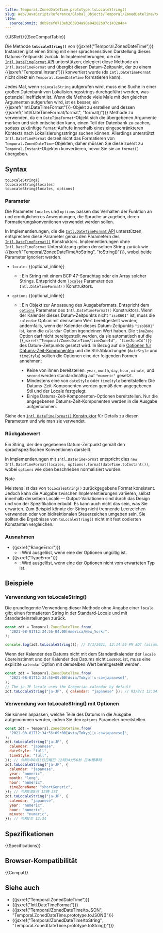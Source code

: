 ```yaml
---
title: Temporal.ZonedDateTime.prototype.toLocaleString()
slug: Web/JavaScript/Reference/Global_Objects/Temporal/ZonedDateTime/toLocaleString
l10n:
  sourceCommit: d0b9cef0713eb263934a98e94202b97c143204a4
---
```


{{JSRef}}{{SeeCompatTable}}

Die Methode **`toLocaleString()`** von {{jsxref("Temporal.ZonedDateTime")}} Instanzen gibt einen String mit einer sprachsensitiven Darstellung dieses Datums-Zeitpunkts zurück. In Implementierungen, die die [`Intl.DateTimeFormat` API](/de/docs/Web/JavaScript/Reference/Global_Objects/Intl/DateTimeFormat) unterstützen, delegiert diese Methode an `Intl.DateTimeFormat` und übergibt diesen Datum-Zeitpunkt, der zu einem {{jsxref("Temporal.Instant")}} konvertiert wurde (da `Intl.DateTimeFormat` nicht direkt ein `Temporal.ZonedDateTime` formatieren kann).

Jedes Mal, wenn `toLocaleString` aufgerufen wird, muss eine Suche in einer großen Datenbank von Lokalisierungsstrings durchgeführt werden, was potenziell ineffizient ist. Wenn die Methode viele Male mit den gleichen Argumenten aufgerufen wird, ist es besser, ein {{jsxref("Intl.DateTimeFormat")}}-Objekt zu erstellen und dessen {{jsxref("Intl/DateTimeFormat/format", "format()")}} Methode zu verwenden, da ein `DateTimeFormat`-Objekt sich die übergebenen Argumente merken und sich entscheiden kann, einen Teil der Datenbank zu cachen, sodass zukünftige `format`-Aufrufe innerhalb eines eingeschränkteren Kontexts nach Lokalisierungsstrings suchen können. Allerdings unterstützt `Intl.DateTimeFormat` derzeit nicht das Formatieren von `Temporal.ZonedDateTime`-Objekten, daher müssen Sie diese zuerst zu `Temporal.Instant`-Objekten konvertieren, bevor Sie sie an `format()` übergeben.

## Syntax

```js-nolint
toLocaleString()
toLocaleString(locales)
toLocaleString(locales, options)
```

### Parameter

Die Parameter `locales` und `options` passen das Verhalten der Funktion an und ermöglichen es Anwendungen, die Sprache anzugeben, deren Formatierungskonventionen verwendet werden sollen.

In Implementierungen, die die [`Intl.DateTimeFormat` API](/de/docs/Web/JavaScript/Reference/Global_Objects/Intl/DateTimeFormat) unterstützen, entsprechen diese Parameter genau den Parametern des [`Intl.DateTimeFormat()`](/de/docs/Web/JavaScript/Reference/Global_Objects/Intl/DateTimeFormat/DateTimeFormat) Konstruktors. Implementierungen ohne `Intl.DateTimeFormat` Unterstützung geben denselben String zurück wie {{jsxref("Temporal/ZonedDateTime/toString", "toString()")}}, wobei beide Parameter ignoriert werden.

- `locales` {{optional_inline}}
  - : Ein String mit einem BCP 47-Sprachtag oder ein Array solcher Strings. Entspricht dem [`locales`](/de/docs/Web/JavaScript/Reference/Global_Objects/Intl/DateTimeFormat/DateTimeFormat#locales) Parameter des `Intl.DateTimeFormat()` Konstruktors.
- `options` {{optional_inline}}

  - : Ein Objekt zur Anpassung des Ausgabeformats. Entspricht dem [`options`](/de/docs/Web/JavaScript/Reference/Global_Objects/Intl/DateTimeFormat/DateTimeFormat#options) Parameter des `Intl.DateTimeFormat()` Konstruktors. Wenn der Kalender dieses Datum-Zeitpunkts nicht `"iso8601"` ist, muss die `calendar` Option mit demselben Wert bereitgestellt werden; andernfalls, wenn der Kalender dieses Datum-Zeitpunkts `"iso8601"` ist, kann die `calendar` Option irgendeinen Wert haben. Die `timeZone` Option darf nicht bereitgestellt werden, da sie automatisch auf die `{{jsxref("Temporal/ZonedDateTime/timeZoneId", "timeZoneId")}}` des Datum-Zeitpunkts gesetzt wird. In Bezug auf die [Optionen für Datums-Zeit-Komponenten](/de/docs/Web/JavaScript/Reference/Global_Objects/Intl/DateTimeFormat/DateTimeFormat#date-time_component_options) und die Stil-Abkürzungen (`dateStyle` und `timeStyle`) sollten die Optionen eine der folgenden Formen annehmen:

    - Keine von ihnen bereitstellen: `year`, `month`, `day`, `hour`, `minute`, und `second` werden standardmäßig auf `"numeric"` gesetzt.
    - Mindestens eine von `dateStyle` oder `timeStyle` bereitstellen: Die Datums-Zeit-Komponenten werden gemäß dem angegebenen Stil und der Locale festgelegt.
    - Einige Datums-Zeit-Komponenten-Optionen bereitstellen. Nur die angegebenen Datums-Zeit-Komponenten werden in die Ausgabe aufgenommen.

Siehe den [`Intl.DateTimeFormat()` Konstruktor](/de/docs/Web/JavaScript/Reference/Global_Objects/Intl/DateTimeFormat/DateTimeFormat) für Details zu diesen Parametern und wie man sie verwendet.

### Rückgabewert

Ein String, der den gegebenen Datum-Zeitpunkt gemäß den sprachspezifischen Konventionen darstellt.

In Implementierungen mit `Intl.DateTimeFormat` entspricht dies `new Intl.DateTimeFormat(locales, options).format(dateTime.toInstant())`, wobei `options` wie oben beschrieben normalisiert wurden.

> [!NOTE]
> Meistens ist das von `toLocaleString()` zurückgegebene Format konsistent. Jedoch kann die Ausgabe zwischen Implementierungen variieren, selbst innerhalb derselben Locale — Output-Variationen sind durch das Design und von der Spezifikation erlaubt. Es kann auch nicht das sein, was Sie erwarten. Zum Beispiel könnte der String nicht trennende Leerzeichen verwenden oder von bidirektionalen Steuerzeichen umgeben sein. Sie sollten die Ergebnisse von `toLocaleString()` nicht mit fest codierten Konstanten vergleichen.

### Ausnahmen

- {{jsxref("RangeError")}}
  - : Wird ausgelöst, wenn eine der Optionen ungültig ist.
- {{jsxref("TypeError")}}
  - : Wird ausgelöst, wenn eine der Optionen nicht vom erwarteten Typ ist.

## Beispiele

### Verwendung von toLocaleString()

Die grundlegende Verwendung dieser Methode ohne Angabe einer `locale` gibt einen formatierten String in der Standard-Locale und mit Standardeinstellungen zurück.

```js
const zdt = Temporal.ZonedDateTime.from(
  "2021-08-01T12:34:56-04:00[America/New_York]",
);

console.log(zdt.toLocaleString()); // 8/1/2021, 12:34:56 PM EDT (assuming en-US locale)
```

Wenn der Kalender des Datums nicht mit dem Standardkalender der `locale` übereinstimmt und der Kalender des Datums nicht `iso8601` ist, muss eine explizite `calendar` Option mit demselben Wert bereitgestellt werden.

```js
const zdt = Temporal.ZonedDateTime.from(
  "2021-08-01T12:34:56+09:00[Asia/Tokyo][u-ca=japanese]",
);
// The ja-JP locale uses the Gregorian calendar by default
zdt.toLocaleString("ja-JP", { calendar: "japanese" }); // R3/8/1 12:34:56 JST
```

### Verwendung von toLocaleString() mit Optionen

Sie können anpassen, welche Teile des Datums in die Ausgabe aufgenommen werden, indem Sie den `options` Parameter bereitstellen.

```js
const zdt = Temporal.ZonedDateTime.from(
  "2021-08-01T12:34:56+09:00[Asia/Tokyo][u-ca=japanese]",
);
zdt.toLocaleString("ja-JP", {
  calendar: "japanese",
  dateStyle: "full",
  timeStyle: "full",
}); // 令和3年8月1日日曜日 12時34分56秒 日本標準時
zdt.toLocaleString("ja-JP", {
  calendar: "japanese",
  year: "numeric",
  month: "long",
  hour: "numeric",
  timeZoneName: "shortGeneric",
}); // 令和3年8月 12時 JST
zdt.toLocaleString("ja-JP", {
  calendar: "japanese",
  year: "numeric",
  hour: "numeric",
  minute: "numeric",
}); // 令和3年 12:34
```

## Spezifikationen

{{Specifications}}

## Browser-Kompatibilität

{{Compat}}

## Siehe auch

- {{jsxref("Temporal.ZonedDateTime")}}
- {{jsxref("Intl.DateTimeFormat")}}
- {{jsxref("Temporal/ZonedDateTime/toJSON", "Temporal.ZonedDateTime.prototype.toJSON()")}}
- {{jsxref("Temporal/ZonedDateTime/toString", "Temporal.ZonedDateTime.prototype.toString()")}}
